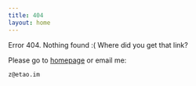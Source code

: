 ```yaml
---
title: 404
layout: home
---
```


Error 404. Nothing found :( Where did you get that link?

Please go to [homepage](/) or email me:

    z@etao.im

